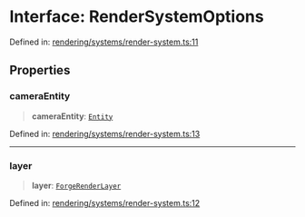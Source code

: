 # Interface: RenderSystemOptions

Defined in: [rendering/systems/render-system.ts:11](https://github.com/Forge-Game-Engine/Forge/blob/7a38cd584d26e8fac97f61bf2359fb32ea34a7fc/src/rendering/systems/render-system.ts#L11)

## Properties

### cameraEntity

> **cameraEntity**: [`Entity`](../classes/Entity.md)

Defined in: [rendering/systems/render-system.ts:13](https://github.com/Forge-Game-Engine/Forge/blob/7a38cd584d26e8fac97f61bf2359fb32ea34a7fc/src/rendering/systems/render-system.ts#L13)

***

### layer

> **layer**: [`ForgeRenderLayer`](../classes/ForgeRenderLayer.md)

Defined in: [rendering/systems/render-system.ts:12](https://github.com/Forge-Game-Engine/Forge/blob/7a38cd584d26e8fac97f61bf2359fb32ea34a7fc/src/rendering/systems/render-system.ts#L12)
